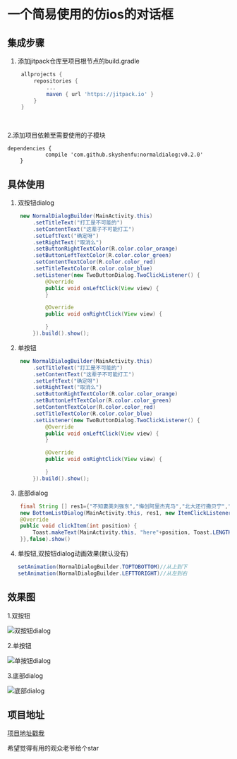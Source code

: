 # 一个简易使用的仿ios的对话框

## 集成步骤

1. 添加jitpack仓库至项目根节点的build.gradle

   ``````groovy
   	allprojects {
   		repositories {
   			...
   			maven { url 'https://jitpack.io' }
   		}
   	}
   ``````

   ​

2.添加项目依赖至需要使用的子模块

```
dependencies {
	        compile 'com.github.skyshenfu:normaldialog:v0.2.0'
	}
```

## 具体使用

1. 双按钮dialog

```java
	new NormalDialogBuilder(MainActivity.this)
        .setTitleText("打工是不可能的")
        .setContentText("这辈子不可能打工")
        .setLeftText("确定呀")
        .setRightText("取消么")
        .setButtonRightTextColor(R.color.color_orange)
        .setButtonLeftTextColor(R.color.color_green)
        .setContentTextColor(R.color.color_red)
        .setTitleTextColor(R.color.color_blue)
        .setListener(new TwoButtonDialog.TwoClickListener() {
            @Override
            public void onLeftClick(View view) {
            }

            @Override
            public void onRightClick(View view) {

            }
        }).build().show();
```

2. 单按钮

```java
	new NormalDialogBuilder(MainActivity.this)
	    .setTitleText("打工是不可能的")
	    .setContentText("这辈子不可能打工")
	    .setLeftText("确定呀")
	    .setRightText("取消么")
	    .setButtonRightTextColor(R.color.color_orange)
	    .setButtonLeftTextColor(R.color.color_green)
	    .setContentTextColor(R.color.color_red)
	    .setTitleTextColor(R.color.color_blue)
	    .setListener(new TwoButtonDialog.TwoClickListener() {
	        @Override
	        public void onLeftClick(View view) {
	        }

	        @Override
	        public void onRightClick(View view) {

	        }
	    }).build().show();
```

3. 底部dialog

```java
	final String [] res1={"不知妻美刘强东","悔创阿里杰克马","北大还行撒贝宁","取消"};
	new BottomListDialog(MainActivity.this, res1, new ItemClickListener() {
	@Override
	public void clickItem(int position) {
		Toast.makeText(MainActivity.this, "here"+position, Toast.LENGTH_SHORT).show();
	}},false).show()
```

4. 单按钮,双按钮dialog动画效果(默认没有)

   ```java
   setAnimation(NormalDialogBuilder.TOPTOBOTTOM)//从上到下
   setAnimation(NormalDialogBuilder.LEFTTORIGHT)//从左到右
   ```

## 效果图

1.双按钮

![双按钮dialog](https://storage6.cuntuku.com/2017/12/29/KPVkr.png)

2.单按钮

![单按钮dialog](https://storage7.cuntuku.com/2017/12/29/KPZyJ.png)

3.底部dialog

![底部dialog](https://storage1.cuntuku.com/2017/12/29/KPzpE.png)

## 项目地址

[项目地址戳我](https://github.com/skyshenfu/normaldialog)

希望觉得有用的观众老爷给个star
